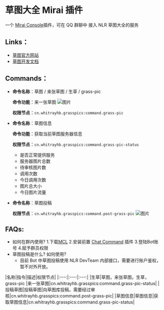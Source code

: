 # 草图大全 Mirai 插件

一个 [Mirai Console][mcl]插件，可在 QQ 群聊中 接入 NLR 草图大全的服务

## Links：

- [草图官方网站][gw]
- [草图开发文档](https://docs.simsoft.top/?doc=grass-dev-doc)

## Commands：

- **命令名称**：草图 / 来张草图 / 生草 / grass-pic
  
  **命令功能**：来一张草图 
  ![图片](https://imgcdn.simsoft.top/1673953098-53A45BD7-A8F1-4581-BAEE-EBB5A7619A86.jpeg)
  
  
  **权限节点**：`cn.whitrayhb.grasspics:command.grass-pic`
- **命令名称**：草图信息 
  
  **命令功能**：获取当前草图服务器信息 
  
  **权限节点**：`cn.whitrayhb.grasspics:command.grass-pic-status`
  - 是否正常提供服务
  - 服务器图片总数
  - 待审核图片数
  - 调用次数
  - 今日调用次数
  - 图片总大小
  - 今日图片流量

- **命令名称**：草图投稿
  
  **权限节点**：`cn.whitrayhb.grasspics:command.post-grass-pic`
  ![图片](https://imgcdn.simsoft.top/1673953355-2A5D48FE-0C24-46C5-B6B7-139169EFECF5.jpeg)
## FAQs:

- 如何在群内使用?
 1.下载[MCL][mcl]
 2.安装前置 [Chat Command](https://github.com/project-mirai/chat-command) 插件
 3.登陆Bot账号
 4.赋予群员权限
- 草图投稿是什么? 如何使用?
  - 目前 Bot 中草图投稿使用 NLR DevTeam 内部接口，需要进行账户鉴权，暂不对外开放。

[gw]:https://grass.nlrdev.top"草图的官方网站"

[mcl]:https://github.com/mamoe/mirai-console

|名称|指令|描述|权限节点|
|:---:|:---:|:---:|
|生草|草图，来张草图，生草，grass-pic |来一张草图|cn.whitrayhb.grasspics:command.grass-pic-status|
|投稿草图|投稿草图|向草图库投稿，需要经过审核|cn.whitrayhb.grasspics:command.post-grass-pic|
|草图信息|草图信息|获取草图信息|cn.whitrayhb.grasspics:command.grass-pic-status|
